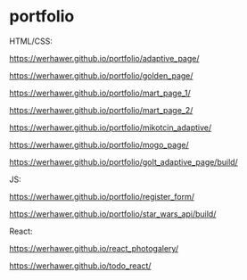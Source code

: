 # portfolio

HTML/CSS:

https://werhawer.github.io/portfolio/adaptive_page/

https://werhawer.github.io/portfolio/golden_page/

https://werhawer.github.io/portfolio/mart_page_1/

https://werhawer.github.io/portfolio/mart_page_2/

https://werhawer.github.io/portfolio/mikotcin_adaptive/

https://werhawer.github.io/portfolio/mogo_page/

https://werhawer.github.io/portfolio/goIt_adaptive_page/build/

JS:

https://werhawer.github.io/portfolio/register_form/

https://werhawer.github.io/portfolio/star_wars_api/build/

React:

https://werhawer.github.io/react_photogalery/

https://werhawer.github.io/todo_react/
